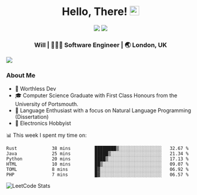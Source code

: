 <div align="center">
  <h1> Hello, There! <img src="https://media.giphy.com/media/hvRJCLFzcasrR4ia7z/giphy.gif" width="25px"></h1>
</div>

<p align="center">
    <a href="https://linkedin.com/in/willgreen98" alt="LinkedIn">
	    <img src="https://img.shields.io/badge/-LinkedIn-0e76a8?style=flat-square&logo=Linkedin&logoColor=white"/></a>
    <a href="https://twitter.com/Will_Green98" alt="Tweeter">
        <img src="https://img.shields.io/badge/-Twitter-00acee?style=flat-square&logo=Twitter&logoColor=white"/></a>
</p>

<div align="center">
	<h3> Will | 👨🏻‍💻 Software Engineer | 🌏 London, UK </h3>
</div>

![](https://visitor-badge.glitch.me/badge?page_id=willgreen98.visitor-badge)

### About Me

- 🥰 Worthless Dev
- 🎓 Computer Science Graduate with First Class Honours from the University of Portsmouth.
- 📖 Language Enthusiast with a focus on Natural Language Programming (Dissertation)
- 🤖 Electronics Hobbyist

📊 This week I spent my time on:
<!--START_SECTION:waka-->

```text
Rust             38 mins         ████████▒░░░░░░░░░░░░░░░░   32.67 %
Java             25 mins         █████▒░░░░░░░░░░░░░░░░░░░   21.34 %
Python           20 mins         ████▒░░░░░░░░░░░░░░░░░░░░   17.13 %
HTML             10 mins         ██▒░░░░░░░░░░░░░░░░░░░░░░   09.07 %
TOML             8 mins          █▓░░░░░░░░░░░░░░░░░░░░░░░   06.92 %
PHP              7 mins          █▓░░░░░░░░░░░░░░░░░░░░░░░   06.57 %
```

<!--END_SECTION:waka-->

![LeetCode Stats](https://leetcard.jacoblin.cool/WillGreen98?theme=unicorn&font=JetBrains%20Mono&ext=activity)
